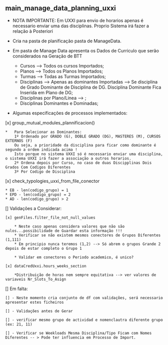 ## main_manage_data_planning_uxxi 

* NOTA IMPORTANTE: Em UXXI para envio de horarios apenas é necessario enviar uma das disciplinas. Proprio Sistema irá fazer a relação à Posteriori
* Cria na pasta de planificação pasta de ManageData.
* Em pasta de Manage Data apresenta os Dados de Curriculo que serão considerados na Geração de BTT

    - Cursos --> Todos os cursos Importados;
    - Planos --> Todos os Planos Importados;
    - Turmas --> Todas as Turmas Importados;
    - Disciplinas --> Apenas as dominantes Importadas --> Se disciplina de Grado Dominante de Disciplina de DG. Disciplina Dominante Fica Inserida em Plano de DG;
    - Disciplinas por Plano/Linea --> ;
    - Disciplinas Dominantes e Dominadas;

* Algumas especificações de processos implementados:

[x] group_mutual_modules_plannificacion()

    *   Para Selecionar as Dominantes:
        1º Ordenado por GRADO (G), DOBLE GRADO (DG), MASTERES (M), CURSOS EXTERNOS (F)
        Ou seja, a prioridade da disciplina para ficar como dominante é segundo a ordem indicada acima !
        Isto porque no sistema UXXI só é necessario enviar uma disciplina, o sistema UXXI irá fazer a associação a outros horarios.
        2º Ordena depois por Curso, no caso de duas Discipplinas Dois Grados Com Codigos Diferentes
        3º Por Codigo de Disciplina

[x] check_typologies_uxxi_from_file_conector

    * EB - len(codigo_grupo) = 1
    * EPD - len(codigo_grupo) = 2 
    * AD - len(codigo_grupo) > 2


[] Validações a Considerar:

    [x] genFiles.filter_file_not_null_values

        * Neste caso apenas considera valores que não são nulos...possibilidade de Guardar esta informação !!!
        * Verificar se não existem mesmos conectores de Grupos Diferentes (1,111)
        * Em principio nunca teremos (1,2) --> Só abrem o grupos Grande 2 depois de estar completo o Grupo 1 

        * Validar em conectores o Periodo academico, é unico?

    [x] dataCredUxxi.hours_weeks_section

        *Distribuição de horas nem sempre equitativa --> ver valores de variaveis Nr_Slots_To_Asign

[] Em falta:


    [] - Neste momento cria conjunto de df com validações, será necessario apresentar estes ficheiros

    [] - Validações antes de Gerar

    [] - verificar mesmo grupo de actividad e nomenclautra diferente grupo (ex: 21, 11)

    [] - Verificar se Weekloads Mesma Disciplina/Tipo Ficam com Nomes Diferentes -- > Pode ter influencia em Processo de Import.
